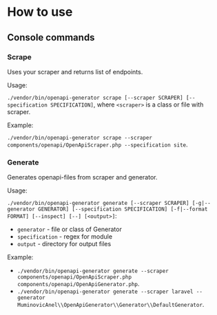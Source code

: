 # How to use

## Console commands
### Scrape
Uses your scraper and returns list of endpoints.

Usage:

`./vendor/bin/openapi-generator scrape [--scraper SCRAPER] [--specification SPECIFICATION]`, where `<scraper>` is a class or file with scraper.

Example:

`./vendor/bin/openapi-generator scrape --scraper components/openapi/OpenApiScraper.php --specification site`.

### Generate
Generates openapi-files from scraper and generator.

Usage:

`./vendor/bin/openapi-generator generate [--scraper SCRAPER] [-g|--generator GENERATOR] [--specification SPECIFICATION] [-f|--format FORMAT] [--inspect] [--] [<output>]`:

- `generator` - file or class of Generator
- `specification` - regex for module
- `output` - directory for output files

Example:

- `./vendor/bin/openapi-generator generate --scraper components/openapi/OpenApiScraper.php components/openapi/OpenApiGenerator.php`.
- `./vendor/bin/openapi-generator generate --scraper laravel --generator MuminovicAnel\\OpenApiGenerator\\Generator\\DefaultGenerator`.
